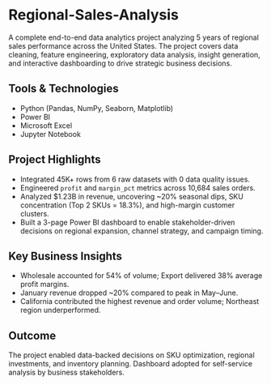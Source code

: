 # Regional-Sales-Analysis
A complete end-to-end data analytics project analyzing 5 years of regional sales performance across the United States. The project covers data cleaning, feature engineering, exploratory data analysis, insight generation, and interactive dashboarding to drive strategic business decisions.

## Tools & Technologies
- Python (Pandas, NumPy, Seaborn, Matplotlib)
- Power BI
- Microsoft Excel
- Jupyter Notebook

## Project Highlights
- Integrated 45K+ rows from 6 raw datasets with 0 data quality issues.
- Engineered `profit` and `margin_pct` metrics across 10,684 sales orders.
- Analyzed $1.23B in revenue, uncovering ~20% seasonal dips, SKU concentration (Top 2 SKUs = 18.3%), and high-margin customer clusters.
- Built a 3-page Power BI dashboard to enable stakeholder-driven decisions on regional expansion, channel strategy, and campaign timing.

## Key Business Insights
- Wholesale accounted for 54% of volume; Export delivered 38% average profit margins.
- January revenue dropped ~20% compared to peak in May–June.
- California contributed the highest revenue and order volume; Northeast region underperformed.

## Outcome
The project enabled data-backed decisions on SKU optimization, regional investments, and inventory planning. Dashboard adopted for self-service analysis by business stakeholders.
